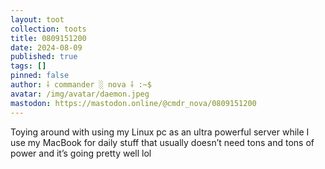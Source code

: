```yaml
---
layout: toot
collection: toots
title: 0809151200
date: 2024-08-09
published: true
tags: []
pinned: false
author: ⸸ commander ░ nova ⸸ :~$
avatar: /img/avatar/daemon.jpeg
mastodon: https://mastodon.online/@cmdr_nova/0809151200
---
```


Toying around with using my Linux pc as an ultra powerful server while I use my MacBook for daily stuff that usually doesn’t need tons and tons of power and it’s going pretty well lol
